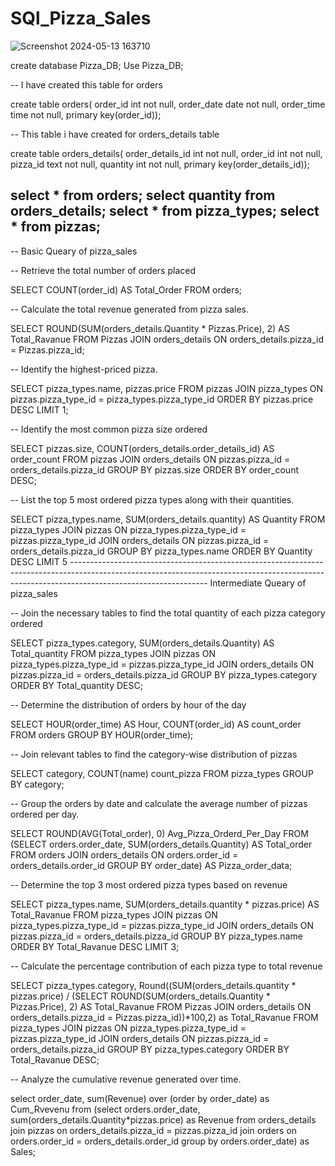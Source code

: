 # SQl_Pizza_Sales
![Screenshot 2024-05-13 163710](https://github.com/VishalDubey9/SQl_Pizza_Sales/assets/154626826/d4851890-52c2-41fc-8e20-939cbeb91b3f)

create database Pizza_DB;
Use Pizza_DB;

-- I have created this table  for orders 

create table orders(
order_id int not null,
order_date date not null,
order_time time not null,
primary key(order_id));

-- This table i have created for orders_details table

create table orders_details(
order_details_id int not null,
order_id int not null,
pizza_id text not null,
quantity int not null,
primary key(order_details_id));


select * from orders;
select quantity from orders_details;
select * from  pizza_types;
select * from  pizzas;
-------------------------------------------------------------------------------------------------------------------------------------------------------------------------------------------

-- Basic Queary of pizza_sales

-- Retrieve the total number of orders placed

SELECT 
    COUNT(order_id) AS Total_Order
FROM
    orders;


-- Calculate the total revenue generated from pizza sales.

SELECT 
    ROUND(SUM(orders_details.Quantity * Pizzas.Price),
            2) AS Total_Ravanue
FROM
    Pizzas
        JOIN
    orders_details ON orders_details.pizza_id = Pizzas.pizza_id;


-- Identify the highest-priced pizza.

SELECT 
    pizza_types.name, pizzas.price
FROM
    pizzas
        JOIN
    pizza_types ON pizzas.pizza_type_id = pizza_types.pizza_type_id
ORDER BY pizzas.price DESC
LIMIT 1;


-- Identify the most common pizza size ordered

SELECT 
    pizzas.size,
    COUNT(orders_details.order_details_id) AS order_count
FROM
    pizzas
        JOIN
    orders_details ON pizzas.pizza_id = orders_details.pizza_id
GROUP BY pizzas.size
ORDER BY order_count DESC;

-- List the top 5 most ordered pizza types along with their quantities.

SELECT 
    pizza_types.name, SUM(orders_details.quantity) AS Quantity
FROM
    pizza_types
        JOIN
    pizzas ON pizza_types.pizza_type_id = pizzas.pizza_type_id
        JOIN
    orders_details ON pizzas.pizza_id = orders_details.pizza_id
GROUP BY pizza_types.name
ORDER BY Quantity DESC
LIMIT 5
---------------------------------------------------------------------------------------------------------------------------------------------------------------------------------------------- Intermediate Queary of pizza_sales

-- Join the necessary tables to find the total quantity of each pizza category ordered 

SELECT 
    pizza_types.category,
    SUM(orders_details.Quantity) AS Total_quantity
FROM
    pizza_types
        JOIN
    pizzas ON pizza_types.pizza_type_id = pizzas.pizza_type_id
        JOIN
    orders_details ON pizzas.pizza_id = orders_details.pizza_id
GROUP BY pizza_types.category
ORDER BY Total_quantity DESC;


-- Determine the distribution of orders by hour of the day

SELECT 
    HOUR(order_time) AS Hour, COUNT(order_id) AS count_order
FROM
    orders
GROUP BY HOUR(order_time);


-- Join relevant tables to find the category-wise distribution of pizzas

SELECT 
    category, COUNT(name) count_pizza
FROM
    pizza_types
GROUP BY category;


-- Group the orders by date and calculate the average number of pizzas ordered per day. 

SELECT 
    ROUND(AVG(Total_order), 0) Avg_Pizza_Orderd_Per_Day
FROM
    (SELECT 
        orders.order_date,
            SUM(orders_details.Quantity) AS Total_order
    FROM
        orders
    JOIN orders_details ON orders.order_id = orders_details.order_id
    GROUP BY order_date) AS Pizza_order_data;
    
    
   --  Determine the top 3 most ordered pizza types based on revenue
   
 SELECT 
    pizza_types.name,
    SUM(orders_details.quantity * pizzas.price) AS Total_Ravanue
FROM
    pizza_types
        JOIN
    pizzas ON pizza_types.pizza_type_id = pizzas.pizza_type_id
        JOIN
    orders_details ON pizzas.pizza_id = orders_details.pizza_id
GROUP BY pizza_types.name
ORDER BY Total_Ravanue DESC
LIMIT 3;


-- Calculate the percentage contribution of each pizza type to total revenue

SELECT 
    pizza_types.category,
    Round((SUM(orders_details.quantity * pizzas.price) / (SELECT 
    ROUND(SUM(orders_details.Quantity * Pizzas.Price),
            2) AS Total_Ravanue
FROM
    Pizzas
        JOIN
    orders_details ON orders_details.pizza_id = Pizzas.pizza_id))*100,2) as Total_Ravanue
FROM
    pizza_types
        JOIN
    pizzas ON pizza_types.pizza_type_id = pizzas.pizza_type_id
        JOIN
    orders_details ON pizzas.pizza_id = orders_details.pizza_id
GROUP BY pizza_types.category
ORDER BY Total_Ravanue DESC;


-- Analyze the cumulative revenue generated over time.

select order_date,
sum(Revenue) over (order by order_date) as Cum_Rvevenu
from
(select orders.order_date,
sum(orders_details.Quantity*pizzas.price) as Revenue
from orders_details
join pizzas
on orders_details.pizza_id = pizzas.pizza_id
join orders
on orders.order_id  = orders_details.order_id 
group by orders.order_date) as Sales;




